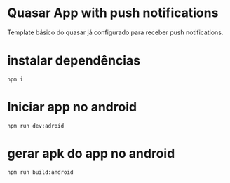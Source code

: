 # Quasar App with push notifications

Template básico do quasar já configurado para receber push notifications.

# instalar dependências
```
npm i
```

# Iniciar app no android

```
npm run dev:adroid
```
# gerar apk do app no android

```
npm run build:android
```


